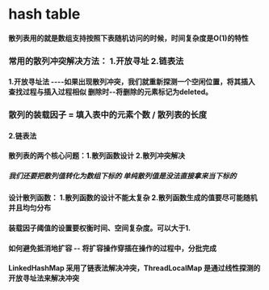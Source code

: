 # hash table
#### 散列表用的就是数组支持按照下表随机访问的时候，时间复杂度是O(1)的特性
### 常用的散列冲突解决方法： 1.开放寻址  2.链表法
#### 1.开放寻址法  ----如果出现散列冲突，我们就重新探测一个空闲位置，将其插入    查找过程与插入过程相似   删除时--将删除的元素标记为deleted。
### 散列的装载因子 = 填入表中的元素个数 / 散列表的长度
#### 2.链表法
#### 散列表的两个核心问题：1.散列函数设计 2.散列冲突解决
##### 我们还要把散列值转化为数组下标的 单纯散列值是没法直接拿来当下标的

#### 设计散列函数： 1.散列函数的设计不能太复杂  2.散列函数生成的值要尽可能随机并且均匀分布
#### 装载因子阈值的设置要权衡时间、空间复杂度。可以大于1.
#### 如何避免抵消地扩容  -- 将扩容操作穿插在操作的过程中，分批完成


#### LinkedHashMap 采用了链表法解决冲突，ThreadLocalMap 是通过线性探测的开放寻址法来解决冲突
